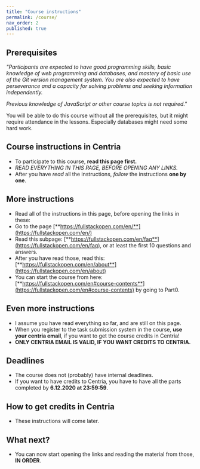 ```yaml
---
title: "Course instructions"
permalink: /course/
nav_order: 2
published: true
---
```


## Prerequisites

*"Participants are expected to have good programming skills, basic knowledge of web programming and databases, and mastery of basic use of the Git version management system. You are also expected to have perseverance and a capacity for solving problems and seeking information independently.*

*Previous knowledge of JavaScript or other course topics is not required."*

You will be able to do this course without all the prerequisites, but it might require attendance in the lessons. Especially databases might need some hard work.

## Course instructions in Centria

* To participate to this course, **read this page first.**
* *READ EVERYTHING IN THIS PAGE, BEFORE OPENING ANY LINKS.*
* After you have *read* all the instructions, *follow* the instructions **one by one**.

## More instructions

* Read all of the instructions in this page, before opening the links in these: 
* Go to the page [**https://fullstackopen.com/en/**](https://fullstackopen.com/en/)
* Read this subpage: [**https://fullstackopen.com/en/faq**](https://fullstackopen.com/en/faq), or at least the first 10 questions and answers.
* After you have read those, read this: [**https://fullstackopen.com/en/about**](https://fullstackopen.com/en/about)
* You can start the course from here: [**https://fullstackopen.com/en#course-contents**](https://fullstackopen.com/en#course-contents) by going to Part0.

## Even more instructions

* I assume you have read everything so far, and are still on this page.
* When you register to the task submission system in the course, **use your centria email**, if you want to get the course credits in Centria!
* **ONLY CENTRIA EMAIL IS VALID, IF YOU WANT CREDITS TO CENTRIA.**

## Deadlines

* The course does not (probably) have internal deadlines.
* If you want to have credits to Centria, you have to have all the parts completed by **6.12.2020 at 23:59:59**.

## How to get credits in Centria

* These instructions will come later.

## What next?

* You can now start opening the links and reading the material from those, **IN ORDER**.